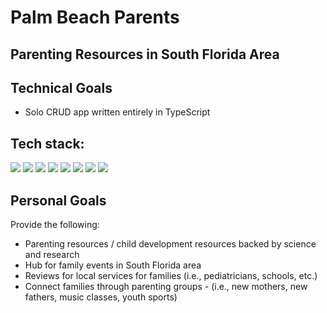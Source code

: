 # Palm Beach Parents
## Parenting Resources in South Florida Area

## Technical Goals
- Solo CRUD app written entirely in TypeScript

## Tech stack:

<div class="flex-container"><!-- .element: style="display: flex; flex-direction: row;" -->
  <img src="https://img.shields.io/badge/Typescript-027bcd?&logo=typescript&logoColor=white" />
  <img src="https://img.shields.io/badge/ts–node-242526?&logo=tsnode"/>
  <img src="https://img.shields.io/badge/Express-yellowgreen?&logo=express"/>
  <img src="https://img.shields.io/badge/Sequelize-2e3b69?&logo=sequelize"/>
  <img src="https://img.shields.io/badge/Redux-764abc?&logo=redux"/>
  <img src="https://img.shields.io/badge/Webpack-darkgreen?&logo=webpack"/>
  <img src="https://img.shields.io/badge/Babel-red?&logo=babel"/>
  <img src="https://img.shields.io/badge/ESLint-764abc?&logo=eslint"/>
</div>

## Personal Goals
Provide the following:
- Parenting resources / child development resources backed by science and research 
- Hub for family events in South Florida area
- Reviews for local services for families (i.e., pediatricians, schools, etc.)
- Connect families through parenting groups - (i.e., new mothers, new fathers, music classes, youth sports)





